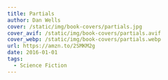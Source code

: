 ```yaml
---
title: Partials
author: Dan Wells
cover: /static/img/book-covers/partials.jpg
cover_avif: /static/img/book-covers/partials.avif
cover_webp: /static/img/book-covers/partials.webp
url: https://amzn.to/2SMKM2g
date: 2016-01-01
tags:
  - Science Fiction
---
```

